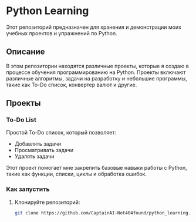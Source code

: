 # Python Learning

Этот репозиторий предназначен для хранения и демонстрации моих учебных проектов и упражнений по Python.

## Описание

В этом репозитории находятся различные проекты, которые я создаю в процессе обучения программированию на Python. Проекты включают различные алгоритмы, задачи на разработку и небольшие программы, такие как To-Do список, конвертер валют и другие.

## Проекты

### To-Do List

Простой To-Do список, который позволяет:
- Добавлять задачи
- Просматривать задачи
- Удалять задачи

Этот проект помогает мне закрепить базовые навыки работы с Python, такие как функции, списки, циклы и обработка ошибок.

### Как запустить

1. Клонируйте репозиторий:
   ```bash
   git clone https://github.com/CaptainAI-Not404found/python_learning.git
